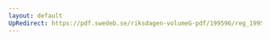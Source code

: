 ```yaml
---
layout: default
UpRedirect: https://pdf.swedeb.se/riksdagen-volumeG-pdf/199596/reg_199596/reg_199596_0081.pdf
---
```


